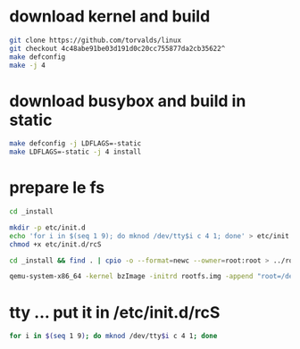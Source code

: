 # download kernel and build

```sh
git clone https://github.com/torvalds/linux
git checkout 4c48abe91be03d191d0c20cc755877da2cb35622^
make defconfig
make -j 4
```

# download busybox and build in static
```sh
make defconfig -j LDFLAGS=-static
make LDFLAGS=-static -j 4 install
```

# prepare le fs
```sh
cd _install

mkdir -p etc/init.d
echo 'for i in $(seq 1 9); do mknod /dev/tty$i c 4 1; done' > etc/init.d/rcS
chmod +x etc/init.d/rcS

cd _install && find . | cpio -o --format=newc --owner=root:root > ../rootfs.img

qemu-system-x86_64 -kernel bzImage -initrd rootfs.img -append "root=/dev/ram rdinit=/sbin/init console=ttyS0" -nographic -serial stdio -monitor /dev/null
```

# tty ... put it in /etc/init.d/rcS
```sh
for i in $(seq 1 9); do mknod /dev/tty$i c 4 1; done
```
